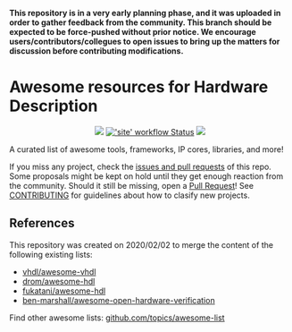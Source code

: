 **This repository is in a very early planning phase, and it was uploaded in order to gather feedback from the community. This branch should be expected to be force-pushed without prior notice. We encourage users/contributors/collegues to open issues to bring up the matters for discussion before contributing modifications.**

# Awesome resources for Hardware Description

<p align="center">
  <a title="hdl.github.io/awesome" href="https://hdl.github.io/awesome"><img src="https://img.shields.io/website.svg?label=hdl.github.io%2Fawesome&longCache=true&style=flat-square&url=http%3A%2F%2Fhdl.github.io%2Fawesome%2Findex.html"></a><!--
  -->
  <a title="'site' workflow Status" href="https://github.com/hdl/swesome/actions?query=workflow%3Asite"><img alt="'site' workflow Status" src="https://img.shields.io/github/workflow/status/hdl/awesome/site?longCache=true&style=flat-square&label=CI%20site"></a><!--
  -->
  <a title="CC0 - Public Domain" href="https://github.com/hdl/awesome/blob/master/LICENSE.md"><img src="https://img.shields.io/github/license/hdl/awesome.svg?longCache=true&style=flat-square"></a><!--
  -->
</p>

A curated list of awesome tools, frameworks, IP cores, libraries, and more!

If you miss any project, check the [issues and pull requests](https://github.com/HDL/awesome/issues?utf8=%E2%9C%93&q=) of this repo. Some proposals might be kept on hold until they get enough reaction from the community. Should it still be missing, open a [Pull Request](https://github.com/HDL/awesome/compare)! See [CONTRIBUTING](.github/CONTRIBUTING.md) for guidelines about how to clasify new projects.

## References

This repository was created on 2020/02/02 to merge the content of the following existing lists:

- [vhdl/awesome-vhdl](https://github.com/vhdl/awesome-vhdl)
- [drom/awesome-hdl](https://github.com/drom/awesome-hdl)
- [fukatani/awesome-hdl](https://github.com/fukatani/awesome-hdl)
- [ben-marshall/awesome-open-hardware-verification](https://github.com/ben-marshall/awesome-open-hardware-verification)

Find other awesome lists: [github.com/topics/awesome-list](https://github.com/topics/awesome-list)

